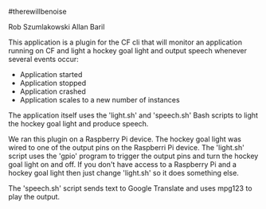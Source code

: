 #therewillbenoise

Rob Szumlakowski
Allan Baril

This application is a plugin for the CF cli that will monitor an application running
on CF and light a hockey goal light and output speech whenever several events occur:

 * Application started
 * Application stopped
 * Application crashed
 * Application scales to a new number of instances

The application itself uses the 'light.sh' and 'speech.sh' Bash scripts to light the
hockey goal light and produce speech.

We ran this plugin on a Raspberry Pi device.  The hockey goal light was wired to one
of the output pins on the Raspberri Pi device.  The 'light.sh' script uses the 'gpio'
program to trigger the output pins and turn the hockey goal light on and off.  If you
don't have access to a Raspberry Pi and a hockey goal light then just change 'light.sh'
so it does something else.

The 'speech.sh' script sends text to Google Translate and uses mpg123 to play the output.

